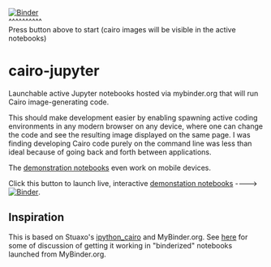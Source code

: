 [![Binder](https://mybinder.org/badge.svg)](https://mybinder.org/v2/gh/fomightez/cairo-jupyter/master?filepath=index.ipynb)  
^^^^^^^^^^  
Press button above to start (cairo images will be visible in the active notebooks)


# cairo-jupyter

Launchable active Jupyter notebooks hosted via mybinder.org that will run Cairo image-generating code.

This should make development easier by enabling spawning active coding environments in any modern browser on any device, where one can change the code and see the resulting image displayed on the same page. I was finding developing Cairo code purely on the command line was less than ideal because of going back and forth between applications.

The [demonstration notebooks](https://mybinder.org/v2/gh/stuaxo/cairo-jupyter/master?filepath=index.ipynb) even work on mobile devices.

Click this button to launch live, interactive [demonstation notebooks](https://mybinder.org/v2/gh/fomightez/cairo-jupyter/master?filepath=index.ipynb) ----> [![Binder](https://mybinder.org/badge.svg)](https://mybinder.org/v2/gh/fomightez/cairo-jupyter/master?filepath=index.ipynb).

## Inspiration

This is based on Stuaxo's [ipython_cairo](https://github.com/stuaxo/ipython_cairo) and MyBinder.org. See [here](https://github.com/stuaxo/ipython_cairo/issues/4#issuecomment-355009047) for some of discussion of getting it working in "binderized" notebooks launched from MyBinder.org.
